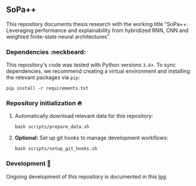 ## SoPa++

This repository documents thesis research with the working title "SoPa++: Leveraging performance and explainability from hybridized RNN, CNN and weighted finite-state neural architectures".

### Dependencies :neckbeard:

This repository's code was tested with Python versions `3.6+`. To sync dependencies, we recommend creating a virtual environment and installing the relevant packages via `pip`:

```shell
pip install -r requirements.txt
```

### Repository initialization :fire:

1. Automatically download relevant data for this repository:

    ```shell
    bash scripts/prepare_data.sh
    ```

2. **Optional:** Set up git hooks to manage development workflows:

    ```shell
    bash scripts/setup_git_hooks.sh
    ```

### Development :snail:

Ongoing development of this repository is documented in this [log](./docs/develop.md).
